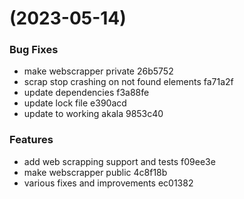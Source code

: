 #  (2023-05-14)


### Bug Fixes

* make webscrapper private 26b5752
* scrap stop crashing on not found elements fa71a2f
* update dependencies f3a88fe
* update lock file e390acd
* update to working akala 9853c40


### Features

* add web scrapping support and tests f09ee3e
* make webscrapper public 4c8f18b
* various fixes and improvements ec01382



